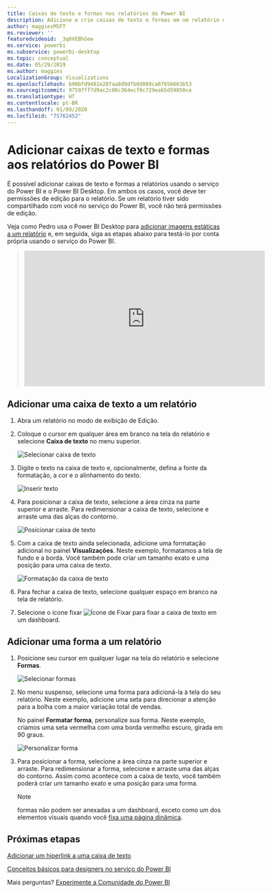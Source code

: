 ```yaml
---
title: Caixas de texto e formas nos relatórios do Power BI
description: Adicione e crie caixas de texto e formas em um relatório usando o serviço do Microsoft Power BI.
author: maggiesMSFT
ms.reviewer: ''
featuredvideoid: _3q6VEBhGew
ms.service: powerbi
ms.subservice: powerbi-desktop
ms.topic: conceptual
ms.date: 05/29/2019
ms.author: maggies
LocalizationGroup: Visualizations
ms.openlocfilehash: b90bfd9482e28faa8d9dfb0d089ca07656663b53
ms.sourcegitcommit: 97597ff7d9ac2c08c364ecf0c729eab5d59850ce
ms.translationtype: HT
ms.contentlocale: pt-BR
ms.lasthandoff: 01/09/2020
ms.locfileid: "75762452"
---
```

# <a name="add-text-boxes-and-shapes-to-power-bi-reports"></a>Adicionar caixas de texto e formas aos relatórios do Power BI
É possível adicionar caixas de texto e formas a relatórios usando o serviço do Power BI e o Power BI Desktop. Em ambos os casos, você deve ter permissões de edição para o relatório. Se um relatório tiver sido compartilhado com você no serviço do Power BI, você não terá permissões de edição. 

Veja como Pedro usa o Power BI Desktop para [adicionar imagens estáticas a um relatório](/learn/modules/visuals-in-power-bi/12-formatting) e, em seguida, siga as etapas abaixo para testá-lo por conta própria usando o serviço do Power BI.
> 
> <iframe width="560" height="315" src="https://www.youtube.com/embed/_3q6VEBhGew" frameborder="0" allowfullscreen></iframe>
> 

## <a name="add-a-text-box-to-a-report"></a>Adicionar uma caixa de texto a um relatório
1. Abra um relatório no modo de exibição de Edição.

2. Coloque o cursor em qualquer área em branco na tela do relatório e selecione **Caixa de texto** no menu superior.
   
   ![Selecionar caixa de texto](media/power-bi-reports-add-text-and-shapes/pbi_textbox.png)
3. Digite o texto na caixa de texto e, opcionalmente, defina a fonte da formatação, a cor e o alinhamento do texto. 
   
   ![Inserir texto](media/power-bi-reports-add-text-and-shapes/pbi_textbox2new.png)
4. Para posicionar a caixa de texto, selecione a área cinza na parte superior e arraste. Para redimensionar a caixa de texto, selecione e arraste uma das alças do contorno. 
   
   ![Posicionar caixa de texto](media/power-bi-reports-add-text-and-shapes/textboxsmaller.gif)

5. Com a caixa de texto ainda selecionada, adicione uma formatação adicional no painel **Visualizações**. Neste exemplo, formatamos a tela de fundo e a borda. Você também pode criar um tamanho exato e uma posição para uma caixa de texto.  

   ![Formatação da caixa de texto](media/power-bi-reports-add-text-and-shapes/power-bi-borders.png)

6. Para fechar a caixa de texto, selecione qualquer espaço em branco na tela de relatório. 

7. Selecione o ícone fixar  ![Ícone de Fixar](media/power-bi-reports-add-text-and-shapes/pbi_pintile.png) para fixar a caixa de texto em um dashboard. 

## <a name="add-a-shape-to-a-report"></a>Adicionar uma forma a um relatório
1. Posicione seu cursor em qualquer lugar na tela do relatório e selecione **Formas**.
   
   ![Selecionar formas](media/power-bi-reports-add-text-and-shapes/power-bi-shapes.png)
2. No menu suspenso, selecione uma forma para adicioná-la à tela do seu relatório. Neste exemplo, adicione uma seta para direcionar a atenção para a bolha com a maior variação total de vendas. 
   
   No painel **Formatar forma**, personalize sua forma. Neste exemplo, criamos uma seta vermelha com uma borda vermelho escuro, girada em 90 graus.
   
   ![Personalizar forma](media/power-bi-reports-add-text-and-shapes/power-bi-arrrow.png)
3. Para posicionar a forma, selecione a área cinza na parte superior e arraste. Para redimensionar a forma, selecione e arraste uma das alças do contorno. Assim como acontece com a caixa de texto, você também poderá criar um tamanho exato e uma posição para uma forma.

   > [!NOTE]
   > formas não podem ser anexadas a um dashboard, exceto como um dos elementos visuais quando você [fixa uma página dinâmica](service-dashboard-pin-live-tile-from-report.md). 
   > 
   > 

## <a name="next-steps"></a>Próximas etapas
[Adicionar um hiperlink a uma caixa de texto](service-add-hyperlink-to-text-box.md)

[Conceitos básicos para designers no serviço do Power BI](service-basic-concepts.md)

Mais perguntas? [Experimente a Comunidade do Power BI](https://community.powerbi.com/)
